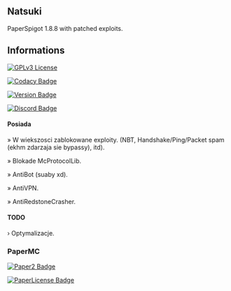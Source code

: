 ## Natsuki 
PaperSpigot 1.8.8 with patched exploits.

## Informations
[![GPLv3 License](https://img.shields.io/badge/License-GPL%20v3-ff69b4.svg)](https://opensource.org/licenses/GPL-3.0)

[![Codacy Badge](https://api.codacy.com/project/badge/Grade/8da8aa07a7fe47e0ba019bdd7dbce634)](https://www.codacy.com?utm_source=github.com&amp;utm_medium=referral&amp;utm_content=narumii/Natsuki&amp;utm_campaign=Badge_Grade)

[![Version Badge](https://img.shields.io/static/v1?label=Version&message=0.9.9&color=ff69b4)]()

[![Discord Badge](https://discordapp.com/api/guilds/683324651010785337/widget.png)](https://discord.gg/QqW7ZPv)


#### Posiada
» W wiekszosci zablokowane exploity. (NBT, Handshake/Ping/Packet spam (ekhm zdarzaja sie bypassy), itd).

» Blokade McProtocolLib.

» AntiBot (suaby xd).

» AntiVPN.

» AntiRedstoneCrasher.

#### TODO
› Optymalizacje.


### PaperMC
[![Paper2 Badge](https://img.shields.io/static/v1?label=PaperMC&message=Repo&color=ff69b4)](https://github.com/PaperMC/Paper)

[![PaperLicense Badge](https://img.shields.io/static/v1?label=PaperMC&message=Lincese&color=ff69b4)](https://github.com/PaperMC/Paper/blob/master/LICENSE.md)
